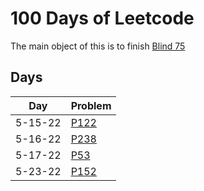 # 100 Days of Leetcode

The main object of this is to finish [Blind 75](https://leetcode.com/discuss/general-discussion/460599/blind-75-leetcode-questions)

## Days
| Day     | Problem                                                                |
| ------- | ---------------------------------------------------------------------- |
| 5-15-22 | [P122](https://leetcode.com/problems/best-time-to-buy-and-sell-stock/) |
| 5-16-22 | [P238](https://leetcode.com/problems/product-of-array-except-self/)    |
| 5-17-22 | [P53](https://leetcode.com/problems/maximum-subarray/)                 |
| 5-23-22 | [P152](https://leetcode.com/problems/maximum-product-subarray/)        | 

